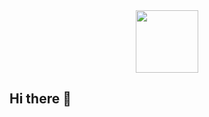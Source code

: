 <div id="header" align="center">
  <img src="https://giphy.com/embed/WIQ0N0OUvei1OW1h9Z" width="100"/>
</div>

## Hi there 👋


<!--
**AdonyasG/AdonyasG** is a ✨ _special_ ✨ repository because its `README.md` (this file) appears on your GitHub profile.

Here are some ideas to get you started:

- 🔭 I’m currently working on ...
- 🌱 I’m currently learning ...
- 👯 I’m looking to collaborate on ...
- 🤔 I’m looking for help with ...
- 💬 Ask me about ...
- 📫 How to reach me: ...
- 😄 Pronouns: ...
- ⚡ Fun fact: ...
-->
